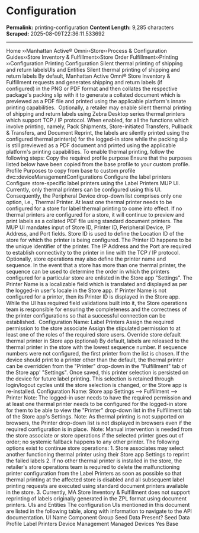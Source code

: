 # Configuration

**Permalink:** printing-configuration
**Content Length:** 9,285 characters
**Scraped:** 2025-08-09T22:36:11.533692

---

Home &rsaquo;&rsaquo;Manhattan Active® Omni&rsaquo;&rsaquo;Store&rsaquo;&rsaquo;Process & Configuration Guides&rsaquo;&rsaquo;Store Inventory & Fulfillment&rsaquo;&rsaquo;Store Order Fulfillment&rsaquo;&rsaquo;Printing ››Configuration Printing Configuration Silent thermal printing of shipping and return labelsUIs and Entities Silent thermal printing of shipping and return labels By default, Manhattan Active Omni® Store Inventory & Fulfillment requests and generates shipping and return labels (if configured)&nbsp;in the PNG or PDF format and then collates the respective package's packing slip with it to generate a collated document which is previewed as a PDF file and printed using the applicable platform's innate printing capabilities.&nbsp; Optionally, a retailer may enable silent thermal printing of shipping and return labels using Zebra Desktop series thermal printers which support TCP / IP protocol. When enabled, for all the functions which involve printing, namely, Pack Shipments, Store-initiated Transfers, Pullback & Transfers, and Document Reprint, the labels are silently printed using the configured thermal printer(s) for the logged-in store while the packing slip is still previewed as a PDF document and printed using the applicable platform's printing capabilities. To enable thermal printing, follow the following steps: Copy the required profile purpose Ensure that the purposes listed below have been copied from the base profile to your&nbsp;custom profile. Profile Purposes to copy from base to custom profile dvc::deviceManagementConfigurations Configure the label printers Configure store-specific label printers using the Label Printers MUP UI. Currently, only thermal printers can be configured using this UI. Consequently, the Peripheral Device drop-down list comprises only one option, i.e., Thermal Printer. At least one thermal printer needs to be configured for a store for label thermal printing to come into effect. If no thermal printers are configured for a store, it will continue to preview and print labels as a collated PDF file using standard document printers. The MUP UI mandates input of Store ID, Printer ID, Peripheral Device, IP Address, and Port fields. Store ID is used to define the Location ID of the store for which the printer is being configured. The Printer ID happens to be the unique identifier&nbsp;of the printer. The IP Address and the Port are required to establish connectivity to the printer in line with the TCP / IP protocol. Optionally, store operations may also define the printer name and sequence. In the event that a store has more than one thermal printer, the sequence can be used to determine the order in which the printers configured for a particular store are&nbsp;enlisted in the Store app "Settings". The Printer Name is a localizable field which is translated and displayed as per the logged-in user's locale in the Store app. If Printer Name is not configured for a printer, then its Printer ID is displayed in the Store app. While the UI has required field validations built into it, the Store operations team is responsible for ensuring the completeness and the correctness of the printer configurations so that a successful connection can be established.&nbsp; Configuration Name: Label Printers Assign the required permission to the store associate Assign the stipulated permission to at least one of the roles of the required store users. Override store default thermal printer in Store app (optional) By default, labels are released to the thermal printer in the store with the lowest sequence number. If sequence numbers were not configured,&nbsp;the first printer from the list is chosen. If the device should print to a printer other than the default, the thermal printer can be overridden from the&nbsp;"Printer" drop-down in the "Fulfillment" tab of the Store app' "Settings". Once saved, this printer selection is persisted on the device for future label printing. This selection is retained through login/logout cycles until the store selection is changed, or the Store app is re-installed. Configuration Name: Store app Settings --&gt; Fulfillment --&gt; Printer Note: The logged-in user needs to have the required&nbsp;permission&nbsp;and at least one thermal printer needs to be configured for the logged-in store for them to be able to view the "Printer" drop-down list in the Fulfillment tab of the Store app's Settings. Note: As thermal printing is not supported on browsers, the Printer drop-down list is not displayed in browsers even if the required configuration is in place.&nbsp; Note:&nbsp;Manual intervention is needed from the store associate or store operations if the selected printer goes out of order; no systemic fallback happens to any other printer. The following options exist to continue store operations: 1. Store associates may select another functioning thermal printer using their Store app Settings to reprint the failed labels 2. If no other thermal printer is installed in the store, the retailer's store operations team is&nbsp;required to delete the malfunctioning printer configuration from the Label Printers as soon as possible so that thermal printing at the affected store is disabled and all subsequent label printing requests are executed using standard document printers available in the store. 3.&nbsp;Currently, MA Store Inventory & Fulfillment does not support reprinting of labels originally generated in the ZPL format using document printers. UIs and Entities The configuration UIs mentioned in this document are listed in the following table,&nbsp;along with information to&nbsp;navigate&nbsp;to the API documentation. UI Name Component Group Seed Data Present? Seed Data Profile Label Printers Device Management Managed Devices Yes Base